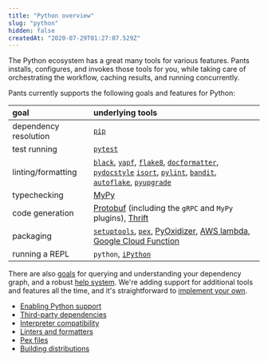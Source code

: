 ```yaml
---
title: "Python overview"
slug: "python"
hidden: false
createdAt: "2020-07-29T01:27:07.529Z"
---
```


The Python ecosystem has a great many tools for various features. Pants installs, configures, and invokes those tools for you, while taking care of orchestrating the workflow, caching results, and running concurrently.

Pants currently supports the following goals and features for Python:

| goal                  | underlying tools                                                                                                                                                                                                                                                                                                                                                          |
| :-------------------- | :------------------------------------------------------------------------------------------------------------------------------------------------------------------------------------------------------------------------------------------------------------------------------------------------------------------------------------------------------------------------ |
| dependency resolution | [`pip`](doc:python-third-party-dependencies)                                                                                                                                                                                                                                                                                                                              |
| test running          | [`pytest`](doc:python-test-goal)                                                                                                                                                                                                                                                                                                                                          |
| linting/formatting    | [`black`](doc:reference-black), [`yapf`](doc:reference-yapf), [`flake8`](doc:reference-flake8), [`docformatter`](doc:reference-docformatter), [`pydocstyle`](doc:reference-pydocstyle) [`isort`](doc:reference-isort), [`pylint`](doc:reference-pylint), [`bandit`](doc:reference-bandit), [`autoflake`](doc:reference-autoflake), [`pyupgrade`](doc:reference-pyupgrade) |
| typechecking          | [MyPy](doc:python-check-goal)                                                                                                                                                                                                                                                                                                                                             |
| code generation       | [Protobuf](doc:protobuf-python) (including the `gRPC` and `MyPy` plugins), [Thrift](doc:thrift-python)                                                                                                                                                                                                                                                                    |
| packaging             | [`setuptools`](doc:python-distributions), [`pex`](doc:python-package-goal), [PyOxidizer](doc:pyoxidizer), [AWS lambda](doc:awslambda-python), [Google Cloud Function](doc:google-cloud-function-python)                                                                                                                                                                   |
| running a REPL        | `python`, [`iPython`](doc:python-repl-goal)                                                                                                                                                                                                                                                                                                                               |

There are also [goals](doc:project-introspection) for querying and understanding your dependency graph, and a robust [help system](doc:command-line-help). We're adding support for additional tools and features all the time, and it's straightforward to [implement your own](doc:plugins-overview).

- [Enabling Python support](doc:python-backend)
- [Third-party dependencies](doc:python-third-party-dependencies)
- [Interpreter compatibility](doc:python-interpreter-compatibility)
- [Linters and formatters](doc:python-linters-and-formatters)
- [Pex files](doc:pex-files)
- [Building distributions](doc:python-distributions)
